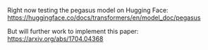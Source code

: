 Right now testing the pegasus model on Hugging Face: https://huggingface.co/docs/transformers/en/model_doc/pegasus

But will further work to implement this paper: https://arxiv.org/abs/1704.04368
